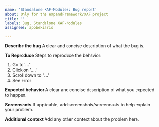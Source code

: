 ```yaml
---
name: 'Standalone XAF-Modules: Bug report'
about: Only for the eXpandFramework/XAF project
title: ''
labels: Bug, Standalone XAF-Modules
assignees: apobekiaris

---
```


**Describe the bug**
A clear and concise description of what the bug is.

**To Reproduce**
Steps to reproduce the behavior:
1. Go to '...'
2. Click on '....'
3. Scroll down to '....'
4. See error

**Expected behavior**
A clear and concise description of what you expected to happen.

**Screenshots**
If applicable, add screenshots/screencasts to help explain your problem.

**Additional context**
Add any other context about the problem here.

